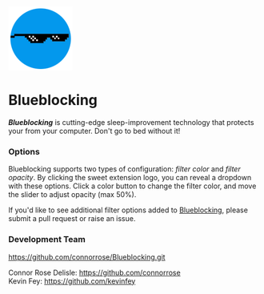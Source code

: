 ![Blueblocking Logo](./Ext-Files/128.png)

# Blueblocking

**_Blueblocking_** is cutting-edge sleep-improvement technology that protects your from your computer. Don't go to bed without it!

### Options

Blueblocking supports two types of configuration: _filter color_ and _filter opacity_. By clicking the sweet extension logo, you can reveal a dropdown with these options. Click a color button to change the filter color, and move the slider to adjust opacity (max 50%).

If you'd like to see additional filter options added to [Blueblocking](https://en.wikipedia.org/wiki/Bluestocking), please submit a pull request or raise an issue.

### Development Team

https://github.com/connorrose/Blueblocking.git

Connor Rose Delisle: https://github.com/connorrose  
Kevin Fey: https://github.com/kevinfey
